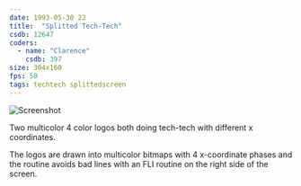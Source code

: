 ```yaml
---
date: 1993-05-30 22
title:  "Splitted Tech-Tech"
csdb: 12647
coders:
  - name: "Clarence"
    csdb: 397
size: 304x160
fps: 50
tags: techtech splittedscreen
---
```

![Screenshot](/c64wrd/cadgers/flatline/splitted-tech-tech.png)

Two multicolor 4 color logos both doing tech-tech with different x coordinates.

<!--more-->

The logos are drawn into multicolor bitmaps with 4 x-coordinate phases and the routine avoids bad lines with an FLI routine on the right side of the screen.
